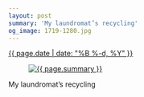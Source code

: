 ```yaml
---
layout: post
summary: 'My laundromat’s recycling'
og_image: 1719-1280.jpg
---
```


<div class="post">
 <time>
  <a href="/1719">
   {{ page.date | date: "%B %-d, %Y" }}
  </a>
 </time>
 <a href="/1719">
  <figure data-taken="12/15/2022">
   <img alt="{{ page.summary }}" sizes="(min-width: 700px) 50vw, calc(100vw - 2rem)" src="{{ site.assets_url }}/1719-640.jpg" srcset="{{ site.assets_url }}/1719-320.jpg 320w, {{ site.assets_url }}/1719-640.jpg 640w, {{ site.assets_url }}/1719-960.jpg 960w, {{ site.assets_url }}/1719-1280.jpg 1280w"/>
  </figure>
 </a>
 <span>
  My laundromat’s recycling
 </span>
</div>

